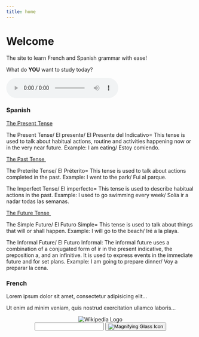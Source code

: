 ```yaml
---
title: home
---
```


<h1>Welcome</h1>

<p>The site to learn French and Spanish grammar with ease! </p>

<p>What do <strong>YOU</strong> want to study today?</p>
<audio controls>
<source src="https://pilarthorley.github.io/SML5202-2021-Final/audio/welcome.mp3" type="audio/mpeg">
Your browser does not support the audio element.
</audio>

<div class="row">
<div class="col-sm-6">
<h3>Spanish</h3>
<p><a href="https://pilarthorley.github.io/SML5202-2021-Final/page2.html">The Present Tense</a></p>
<p> The Present Tense/ El presente/ El Presente del Indicativo= This tense is used to talk about habitual actions, routine and activities happening now or in the very near future. Example: I am eating/ Estoy comiendo.  </p>
<p><a href="https://pilarthorley.github.io/SML5202-2021-Final/page3.html">The Past Tense&nbsp;</a></p>
<p>The Preterite Tense/ El Préterito= This tense is used to talk about actions completed in the past. Example: I went to the park/ Fui al parque.</p>
<p>The Imperfect Tense/ El imperfecto= This tense is used to describe habitual actions in the past. Example: I used to go swimming every week/ Solía ir a nadar todas las semanas.<p>
<p><a href="https://pilarthorley.github.io/SML5202-2021-Final/page4.html">The Future Tense&nbsp;</a></p>
<p>The Simple Future/ El Futuro Simple= This tense is used to talk about things that will or shall happen. Example: I will go to the beach/ Iré a la playa.</p>
<p> The Informal Future/ El Futuro Informal: The informal future uses a combination of a conjugated form of 
ir in the present indicative, the preposition a, and an infinitive. It is used to express events in the immediate future and for set plans. Example: I am going to prepare dinner/ Voy a preparar la cena. </p>
</div>

<div class="col-sm-6">
<h3>French</h3>
<p>Lorem ipsum dolor sit amet, consectetur adipisicing elit...</p>
<p>Ut enim ad minim veniam, quis nostrud exercitation ullamco laboris...</p>
</div>
        
</div>

<div class="clear:both;"></div>


<header class="searchForm-container">
<img src="https://image.ibb.co/e6vOFQ/wikipedia.png" alt="Wikipedia Logo">
<form class="searchForm">
<input type="search" class="searchForm-input">
<button type="submit" class="icon searchIcon">
<img src="https://image.ibb.co/cpG8zk/search.png" alt="Magnifying Glass Icon">
</button>
</form>
</header>
<section class="searchResults"></section>
<script src="wiki.js"></script>
